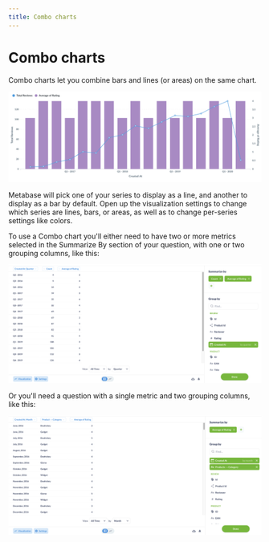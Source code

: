 ```yaml
---
title: Combo charts
---
```


# Combo charts

Combo charts let you combine bars and lines (or areas) on the same chart.

![Line + bar](../../images/combo-chart.png)

Metabase will pick one of your series to display as a line, and another to display as a bar by default. Open up the visualization settings to change which series are lines, bars, or areas, as well as to change per-series settings like colors.

To use a Combo chart you'll either need to have two or more metrics selected in the Summarize By section of your question, with one or two grouping columns, like this:

![Data for Line + Bar chart](../../images/combo-chart-data-1.png)

Or you'll need a question with a single metric and two grouping columns, like this:

![Data for Line + Bar chart](../../images/combo-chart-data-2.png)